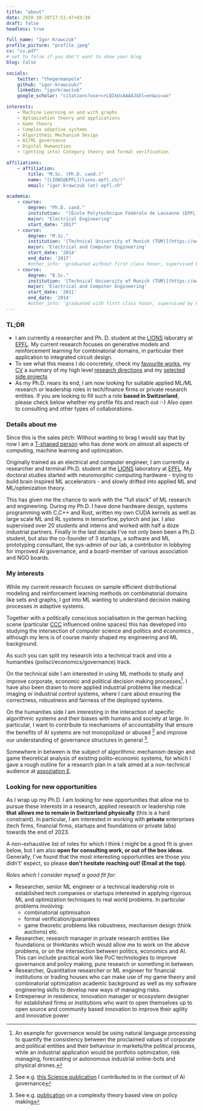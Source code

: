```yaml
---
title: "about"
date: 2020-10-20T17:51:47+03:30
draft: false
headless: true

full_name: "Igor Krawczuk"
profile_picture: "profile.jpeg"
cv: "cv.pdf"
# set to false if you don't want to show your blog
blog: false

socials:
    twitter: "thegermanpole"
    github: "igor-krawczuk/"
    linkedin: "igorkrawczuk"
    google_scholar: "citations?user=rLQIkUsAAAAJ&hl=en&oi=ao"

interests:
    - Machine Learning on and with graphs
    - Optimization theory and applications
    - Game theory
    - Complex adaptive systems
    - Algorithmic Mechanism Design
    - AI/ML governance
    - Digital Humanities
    - (getting into) Category theory and formal verification

affiliations:
    - affiliation:
        title: "M.Sc. (Ph.D. cand.)"
        name: "[LIONS@EPFL](lions.epfl.ch/)"
        email: "igor.krawczuk (at) epfl.ch"

academia:
    - course:
        degree: "Ph.D. cand."
        institution:  "[École Polytechnique Fédérale de Lausanne (EPFL)](https://www.epfl.ch)"
        major: "Electrical Engineering"
        start_date: "2017"
    - course:
        degree: "M.Sc."
        institution: '[Technical University of Munich (TUM)](https://www.ei.tum.de/en/ei/welcome/)'
        major: 'Electrical and Computer Engineering'
        start_date: '2014'
        end_date: '2017'
        #other_info: 'graduated without first class honor, supervised by Prof. Very Cool!'
    - course:
        degree: "B.Sc."
        institution: '[Technical University of Munich (TUM)](https://www.ei.tum.de/en/ei/welcome/)'
        major: 'Electrical and Computer Engineering'
        start_date: '2011'
        end_date: '2014'
        #other_info: 'graduated with first class honor, supervised by Prof.  Cool!'
---
```


### TL;DR

- I am currently a researcher and Ph. D. student at the [LIONS](https://lions.epfl.ch) laboratry at [EPFL](htttps://epfl.ch). My current research focuses on generative models and reinforcement learning for combinatorial domains, in particular their application to integrated circuit design.
- To see what this means I do concretely, check my [favourite works](#selected-publications), my [CV](/cv.pdf) a summary of my high level [research directions](#interests) and my [selected side projects](#some-non-academic-projects) 
- As my Ph.D. nears its end, I am now looking for suitable applied ML/ML research or leadership roles in tech/finance firms or private research entities. If you are looking to fill such a role **based in Switzerland**, please check below whether my profile fits and reach out :-) Also open to consulting and other types of collaborations.

### Details about me


Since this is the sales pitch: Without wanting to brag I would say that by now I am a  [T-shaped person](https://bastian.rieck.me/blog/posts/2022/t/) who has done work on almost all aspects of computing, machine learning and optimization.

Originally trained as an electrical and computer engineer, I am currently a researcher and terminal Ph.D. student at the [LIONS](https://lions.epfl.ch) laboratory at [EPFL](htttps://epfl.ch).
My doctoral studies started with neuromorphic computing hardware - trying to build brain inspired ML accelerators -  and slowly drifted into applied ML and ML/optimization theory.

This has given me the chance to work with the "full stack" of ML research and engineering. During my Ph.D. I have done hardware design, systems programming with C,C++ and Rust, written my own CUDA kernels as well as large scale ML and RL systems in tensorflow, pytorch and jax.
I also supervised over 20 students and interns and worked with half a doze industrial partners.
Finally in the last decade I've not only been been a Ph.D. student, but also the co-founder of 3 startups, a software and ML prototyping consultant, the sys-admin of our lab, a contributor in lobbying for improved AI governance, and a board-member of various association and NGO boards.

### My interests


While my current research focuses on sample efficient distributional modeling and reinforcement learning methods on combinatorial domains like sets and graphs, I got into ML wanting to understand decision making processes in adaptive systems.

Together with a politically conscious socialisation in the german hacking scene (particular [CCC]() influenced online spaces)
this has developed into studying the intersection of computer science and politics and economics , although my lens is of course mainly shaped my engineering and ML background.

As such you can split my research into a technical track and into a humanities (polisci/economics/governance) track.

On the technical side I am interested in using ML methods to study and improve corporate, economic and political decision making processes[^1].
I have also been drawn to more applied industrial problems like medical imaging or industrial control systems, where I care about ensuring the correctness, robustness and fairness of the deployed systems.

On the humanities side  I am interesting in the interaction of specific algorithmic systems and their biases with humans and society at large. In particular, I want to contribute to  mechanisms of accountability that ensure the benefits of AI systems are not monopolized or abused [^2] and improve our understanding of governance structures in general [^3].

Somewhere in between is the subject of algorithmic mechanism design and game theoretical analysis of existing polito-economic systems, for which I gave a rough outline for a research plan in a talk aimed at a non-technical audience at [assoziation E](https://www.assoziation-e.org/en/post/utopia-lost-futures-optimization-theory-economics-and-the-real-world).

### Looking for new opportunities

As I wrap up my Ph.D. I am looking for new opportunities that allow me to pursue these interests in a research, applied research or leadership role **that allows me to remain in Switzerland physically** (this is a hard constraint).
In particular, I am interested in  working with **private** enterprises (tech firms, financial firms, startups and foundations or private labs)  towards the end of 2023.

A non-exhaustive list of roles for which I think I might be a good fit is given below,
but I am also **open for consulting work, or out of the box ideas**. Generally, I've found that the most interesting opportunities are those you didn't' expect, so please **don't hesitate reaching out! (Email at the top)**.


*Roles which I consider myself a good fit for:*

- Researcher, senior ML engineer or a technical leadership role in established tech companies or startups interested in applying rigorous ML and optimization techniques to real world problems. In particular problems involving:
   - combinatorial optimisation
   - formal verification/guarantees
   - game theoretic problems like robustness, mechanism design (think auctions) etc.
- Researcher, research manager  in private research entities like foundations or thinktanks which would allow me to work on the above problems, or on the intersection between politics, economics and AI. This can include practical work like PoC technologies to improve governance and policy making, pure research or something in between.
- Researcher, Quantitative researcher or ML engineer for financial institutions or trading houses who can make use of my game theory and combinatorial optimization academic background as well as my software engineering skills to develop new ways of managing risks.
- Entrepeneur in residence, innovation manager or ecosystem designer for established firms or institutions who want to open themselves up to open source and community based innovation to improve their agility and innovative power


 
[^1]: An example for governance would be using natural language processing to quantify the consistency between the proclaimed values of corporate and political entities and their behaviour in markets/the political process, while an industrial application would be portfolio optimization, risk managing, forecasting or autonomous industrial online-bots and physical drones.
[^2]: See e.g. [this Science publication](https://www.science.org/doi/abs/10.1126/science.abi7176) I contributed to in the context of AI governance
[^3]: See e.g. [publication](https://www.hindawi.com/journals/complexity/2022/8210732/) on a complexity theory based view on policy making

